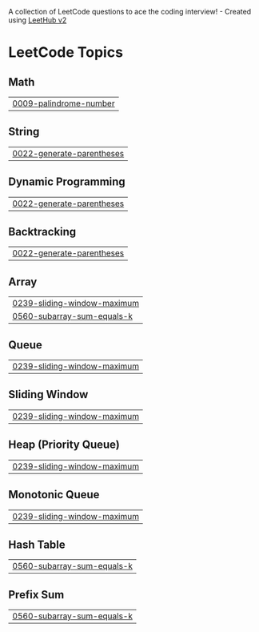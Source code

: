 A collection of LeetCode questions to ace the coding interview! - Created using [LeetHub v2](https://github.com/arunbhardwaj/LeetHub-2.0)
<!---LeetCode Topics Start-->
# LeetCode Topics
## Math
|  |
| ------- |
| [0009-palindrome-number](https://github.com/Argha-coding/DSA/tree/master/0009-palindrome-number) |
## String
|  |
| ------- |
| [0022-generate-parentheses](https://github.com/Argha-coding/DSA/tree/master/0022-generate-parentheses) |
## Dynamic Programming
|  |
| ------- |
| [0022-generate-parentheses](https://github.com/Argha-coding/DSA/tree/master/0022-generate-parentheses) |
## Backtracking
|  |
| ------- |
| [0022-generate-parentheses](https://github.com/Argha-coding/DSA/tree/master/0022-generate-parentheses) |
## Array
|  |
| ------- |
| [0239-sliding-window-maximum](https://github.com/Argha-coding/DSA/tree/master/0239-sliding-window-maximum) |
| [0560-subarray-sum-equals-k](https://github.com/Argha-coding/DSA/tree/master/0560-subarray-sum-equals-k) |
## Queue
|  |
| ------- |
| [0239-sliding-window-maximum](https://github.com/Argha-coding/DSA/tree/master/0239-sliding-window-maximum) |
## Sliding Window
|  |
| ------- |
| [0239-sliding-window-maximum](https://github.com/Argha-coding/DSA/tree/master/0239-sliding-window-maximum) |
## Heap (Priority Queue)
|  |
| ------- |
| [0239-sliding-window-maximum](https://github.com/Argha-coding/DSA/tree/master/0239-sliding-window-maximum) |
## Monotonic Queue
|  |
| ------- |
| [0239-sliding-window-maximum](https://github.com/Argha-coding/DSA/tree/master/0239-sliding-window-maximum) |
## Hash Table
|  |
| ------- |
| [0560-subarray-sum-equals-k](https://github.com/Argha-coding/DSA/tree/master/0560-subarray-sum-equals-k) |
## Prefix Sum
|  |
| ------- |
| [0560-subarray-sum-equals-k](https://github.com/Argha-coding/DSA/tree/master/0560-subarray-sum-equals-k) |
<!---LeetCode Topics End-->